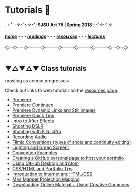 
# Tutorials 📝

#### .・゜:✧･ﾟ: *✧･ﾟ:* SJSU Art 75 | Spring 2018 *:･ﾟ✧*:･ﾟ✧

#### ***[home](..) - - - [readings](../readings) - - - [resources](/resources) - - - [lectures](/..lectures)***
 ◇─◇──◇────◇────◇────◇────◇────◇─◇─◇
 <br> <br>

## ▼△▼△▼ Class tutorials

(posting as course progresses)

Check out links to web tutorials on the [resources page](../resources).



* [Premiere](01_Premiere)
* [Premiere Continued](01b_PremiereContinued)
* [Premiere Dynamic Links and Still Images](01c_PremiereDynamicLinks)
* [Premiere Quick Tips](01d_PremiereQuickTips)
* [Intro to After Effects](01e_afterEffects)
* [Shooting DSLR](02a_shootingDSLR)
* [Shooting with FilmicPro](02b_shootingFilmicPro)
* [Recording Audio](02c_recordingAudio)
* [Filmic Conventions (types of shots and continuity editing)](02d_filmicConventions)
* [Lighting and Green Screens](02f_lightingAndGreenScreen)
* [Convention Examples](02e_ConventionExamples)
* [Creating a GitHub personal page to host your portfolio](03a_gitHubPageSetup)
* [Using GitHub Desktop and Atom](03b_gitHubDesktop-atom)
* [CSS/HTML and Portfolio Tips](03c_finalTouches_portfolioTips)
* [Introduction to internet and HTML/CSS](03d_Internet_HTML_CSS)
* [Mad Mapper Projection Mapping](04a_MadMapper)
* [Downloading Online Material + Using Creative Commons](Creative_Commons)
